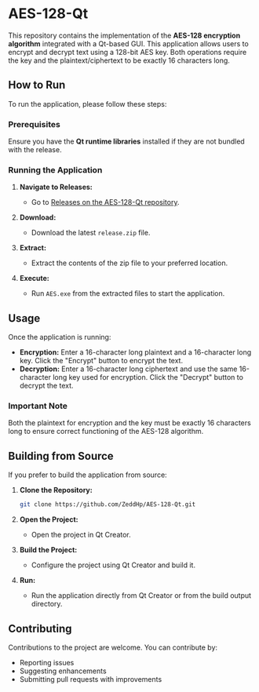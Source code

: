 
# AES-128-Qt

This repository contains the implementation of the **AES-128 encryption algorithm** integrated with a Qt-based GUI. This application allows users to encrypt and decrypt text using a 128-bit AES key. Both operations require the key and the plaintext/ciphertext to be exactly 16 characters long.

## How to Run

To run the application, please follow these steps:

### Prerequisites

Ensure you have the **Qt runtime libraries** installed if they are not bundled with the release.

### Running the Application

1. **Navigate to Releases:**
   - Go to [Releases on the AES-128-Qt repository](https://github.com/ZeddHp/AES-128-Qt/releases).

2. **Download:**
   - Download the latest `release.zip` file.

3. **Extract:**
   - Extract the contents of the zip file to your preferred location.

4. **Execute:**
   - Run `AES.exe` from the extracted files to start the application.

## Usage

Once the application is running:

- **Encryption:** Enter a 16-character long plaintext and a 16-character long key. Click the "Encrypt" button to encrypt the text.
- **Decryption:** Enter a 16-character long ciphertext and use the same 16-character long key used for encryption. Click the "Decrypt" button to decrypt the text.

### Important Note

Both the plaintext for encryption and the key must be exactly 16 characters long to ensure correct functioning of the AES-128 algorithm.

## Building from Source

If you prefer to build the application from source:

1. **Clone the Repository:**
   ```bash
   git clone https://github.com/ZeddHp/AES-128-Qt.git
   ```
2. **Open the Project:**
   - Open the project in Qt Creator.

3. **Build the Project:**
   - Configure the project using Qt Creator and build it.

4. **Run:**
   - Run the application directly from Qt Creator or from the build output directory.

## Contributing

Contributions to the project are welcome. You can contribute by:

- Reporting issues
- Suggesting enhancements
- Submitting pull requests with improvements
